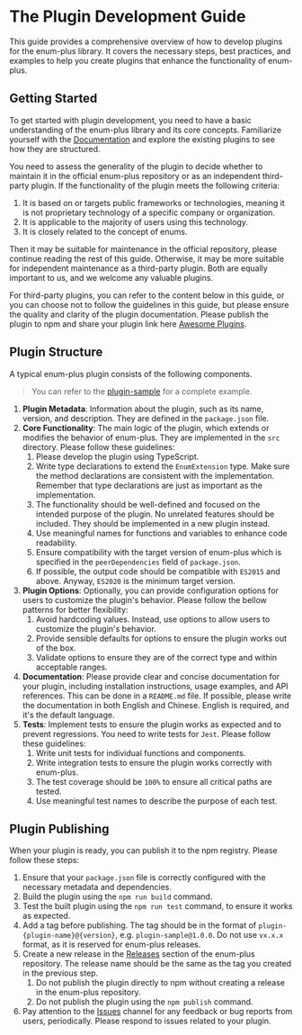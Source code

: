 # The Plugin Development Guide

This guide provides a comprehensive overview of how to develop plugins for the enum-plus library. It covers the necessary steps, best practices, and examples to help you create plugins that enhance the functionality of enum-plus.

## Getting Started

To get started with plugin development, you need to have a basic understanding of the enum-plus library and its core concepts. Familiarize yourself with the [Documentation](../README.md) and explore the existing plugins to see how they are structured.

You need to assess the generality of the plugin to decide whether to maintain it in the official enum-plus repository or as an independent third-party plugin. If the functionality of the plugin meets the following criteria:

1. It is based on or targets public frameworks or technologies, meaning it is not proprietary technology of a specific company or organization.
2. It is applicable to the majority of users using this technology.
3. It is closely related to the concept of enums.

Then it may be suitable for maintenance in the official repository, please continue reading the rest of this guide. Otherwise, it may be more suitable for independent maintenance as a third-party plugin. Both are equally important to us, and we welcome any valuable plugins.

For third-party plugins, you can refer to the content below in this guide, or you can choose not to follow the guidelines in this guide, but please ensure the quality and clarity of the plugin documentation. Please publish the plugin to npm and share your plugin link here [Awesome Plugins](../README.md#awesome-plugins).

## Plugin Structure

A typical enum-plus plugin consists of the following components.

> You can refer to the [plugin-sample](https://github.com/shijistar/enum-plus/tree/main/packages/plugin-sample) for a complete example.

1. **Plugin Metadata**: Information about the plugin, such as its name, version, and description. They are defined in the `package.json` file.
2. **Core Functionality**: The main logic of the plugin, which extends or modifies the behavior of enum-plus. They are implemented in the `src` directory. Please follow these guidelines:
   1. Please develop the plugin using TypeScript.
   2. Write type declarations to extend the `EnumExtension` type. Make sure the method declarations are consistent with the implementation. Remember that type declarations are just as important as the implementation.
   3. The functionality should be well-defined and focused on the intended purpose of the plugin. No unrelated features should be included. They should be implemented in a new plugin instead.
   4. Use meaningful names for functions and variables to enhance code readability.
   5. Ensure compatibility with the target version of enum-plus which is specified in the `peerDependencies` field of `package.json`.
   6. If possible, the output code should be compatible with `ES2015` and above. Anyway, `ES2020` is the minimum target version.
3. **Plugin Options**: Optionally, you can provide configuration options for users to customize the plugin's behavior. Please follow the bellow patterns for better flexibility:
   1. Avoid hardcoding values. Instead, use options to allow users to customize the plugin's behavior.
   2. Provide sensible defaults for options to ensure the plugin works out of the box.
   3. Validate options to ensure they are of the correct type and within acceptable ranges.
4. **Documentation**: Please provide clear and concise documentation for your plugin, including installation instructions, usage examples, and API references. This can be done in a `README.md` file. If possible, please write the documentation in both English and Chinese. English is required, and it's the default language.
5. **Tests**: Implement tests to ensure the plugin works as expected and to prevent regressions. You need to write tests for `Jest`. Please follow these guidelines:
   1. Write unit tests for individual functions and components.
   2. Write integration tests to ensure the plugin works correctly with enum-plus.
   3. The test coverage should be `100%` to ensure all critical paths are tested.
   4. Use meaningful test names to describe the purpose of each test.

## Plugin Publishing

When your plugin is ready, you can publish it to the npm registry. Please follow these steps:

1.  Ensure that your `package.json` file is correctly configured with the necessary metadata and dependencies.
2.  Build the plugin using the `npm run build` command.
3.  Test the built plugin using the `npm run test` command, to ensure it works as expected.
4.  Add a tag before publishing. The tag should be in the format of `plugin-{plugin-name}@{version}`, e.g. `plugin-sample@1.0.0`. Do not use `vx.x.x` format, as it is reserved for enum-plus releases.
5.  Create a new release in the [Releases](https://github.com/shijistar/enum-plus/releases) section of the enum-plus repository. The release name should be the same as the tag you created in the previous step.
    1. Do not publish the plugin directly to npm without creating a release in the enum-plus repository.
    2. Do not publish the plugin using the `npm publish` command.
6.  Pay attention to the [Issues](https://github.com/shijistar/enum-plus/issues) channel for any feedback or bug reports from users, periodically. Please respond to issues related to your plugin.

